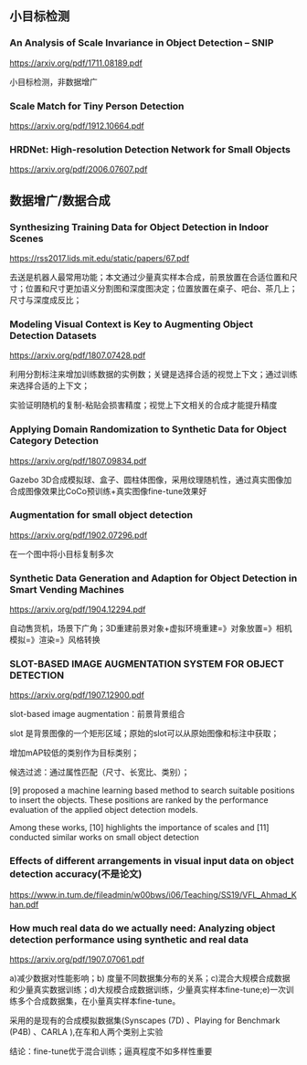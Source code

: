 ## 小目标检测

### An Analysis of Scale Invariance in Object Detection – SNIP

https://arxiv.org/pdf/1711.08189.pdf

小目标检测，非数据增广



### Scale Match for Tiny Person Detection

https://arxiv.org/pdf/1912.10664.pdf



### HRDNet: High-resolution Detection Network for Small Objects

https://arxiv.org/pdf/2006.07607.pdf





## 数据增广/数据合成

### Synthesizing Training Data for Object Detection in Indoor Scenes

https://rss2017.lids.mit.edu/static/papers/67.pdf

去送是机器人最常用功能；本文通过少量真实样本合成，前景放置在合适位置和尺寸；位置和尺寸更加语义分割图和深度图决定；位置放置在桌子、吧台、茶几上；尺寸与深度成反比；



### Modeling Visual Context is Key to Augmenting Object Detection Datasets

https://arxiv.org/pdf/1807.07428.pdf

利用分割标注来增加训练数据的实例数；关键是选择合适的视觉上下文；通过训练来选择合适的上下文；

实验证明随机的复制-粘贴会损害精度；视觉上下文相关的合成才能提升精度



### Applying Domain Randomization to Synthetic Data for Object Category Detection

https://arxiv.org/pdf/1807.09834.pdf

Gazebo 3D合成模拟球、盒子、圆柱体图像，采用纹理随机性，通过真实图像加合成图像效果比CoCo预训练+真实图像fine-tune效果好



### **Augmentation for small object detection**

https://arxiv.org/pdf/1902.07296.pdf

在一个图中将小目标复制多次



### Synthetic Data Generation and Adaption for Object Detection in Smart Vending Machines

https://arxiv.org/pdf/1904.12294.pdf

自动售货机，场景下广角；3D重建前景对象+虚拟环境重建=》对象放置=》相机模拟=》渲染=》风格转换



### SLOT-BASED IMAGE AUGMENTATION SYSTEM FOR OBJECT DETECTION

https://arxiv.org/pdf/1907.12900.pdf

slot-based image augmentation：前景背景组合 

slot 是背景图像的一个矩形区域；原始的slot可以从原始图像和标注中获取；

增加mAP较低的类别作为目标类别；

候选过滤：通过属性匹配（尺寸、长宽比、类别）；



[9] proposed a machine learning based method to search suitable positions to insert the objects. These positions are ranked by the performance evaluation of the applied object detection models. 

Among these works, [10] highlights the importance of scales and [11] conducted similar works on small object detection 



### Effects of different arrangements in visual input data on object detection accuracy(不是论文)

https://www.in.tum.de/fileadmin/w00bws/i06/Teaching/SS19/VFL_Ahmad_Khan.pdf







### How much real data do we actually need: Analyzing object detection performance using synthetic and real data

https://arxiv.org/pdf/1907.07061.pdf



a)减少数据对性能影响；b) 度量不同数据集分布的关系；c)混合大规模合成数据和少量真实数据训练；d)大规模合成数据训练，少量真实样本fine-tune;e)一次训练多个合成数据集，在小量真实样本fine-tune。

采用的是现有的合成模拟数据集(Synscapes (7D) 、Playing for Benchmark (P4B) 、CARLA ),在车和人两个类别上实验

结论：fine-tune优于混合训练；逼真程度不如多样性重要









